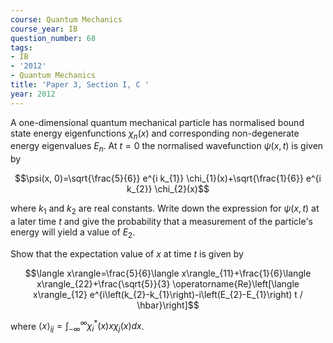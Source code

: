 ```yaml
---
course: Quantum Mechanics
course_year: IB
question_number: 68
tags:
- IB
- '2012'
- Quantum Mechanics
title: 'Paper 3, Section I, C '
year: 2012
---
```




A one-dimensional quantum mechanical particle has normalised bound state energy eigenfunctions $\chi_{n}(x)$ and corresponding non-degenerate energy eigenvalues $E_{n}$. At $t=0$ the normalised wavefunction $\psi(x, t)$ is given by

$$\psi(x, 0)=\sqrt{\frac{5}{6}} e^{i k_{1}} \chi_{1}(x)+\sqrt{\frac{1}{6}} e^{i k_{2}} \chi_{2}(x)$$

where $k_{1}$ and $k_{2}$ are real constants. Write down the expression for $\psi(x, t)$ at a later time $t$ and give the probability that a measurement of the particle's energy will yield a value of $E_{2}$.

Show that the expectation value of $x$ at time $t$ is given by

$$\langle x\rangle=\frac{5}{6}\langle x\rangle_{11}+\frac{1}{6}\langle x\rangle_{22}+\frac{\sqrt{5}}{3} \operatorname{Re}\left[\langle x\rangle_{12} e^{i\left(k_{2}-k_{1}\right)-i\left(E_{2}-E_{1}\right) t / \hbar}\right]$$

where $\langle x\rangle_{i j}=\int_{-\infty}^{\infty} \chi_{i}^{*}(x) x \chi_{j}(x) d x$.